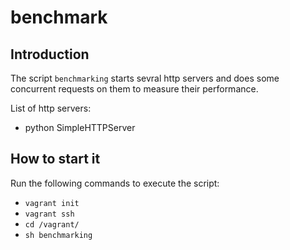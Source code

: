 # benchmark


## Introduction

The script `benchmarking` starts sevral http servers and does some concurrent requests on them to measure their performance.

List of http servers:
 - python SimpleHTTPServer

## How to start it

Run the following commands to execute the script:
- `vagrant init`
- `vagrant ssh`
- `cd /vagrant/`
- `sh benchmarking`
